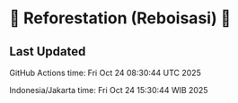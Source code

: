 
# 🌳 Reforestation (Reboisasi) 🌲

## Last Updated

GitHub Actions time: Fri Oct 24 08:30:44 UTC 2025

Indonesia/Jakarta time: Fri Oct 24 15:30:44 WIB 2025
